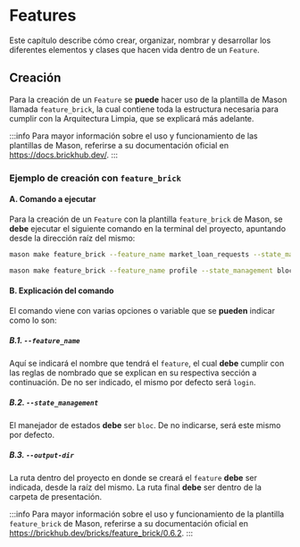 # Features

Este capítulo describe cómo crear, organizar, nombrar y desarrollar los diferentes elementos y clases que hacen vida dentro de un `Feature`.

## Creación

Para la creación de un `Feature` se **puede** hacer uso de la plantilla de Mason llamada `feature_brick`, la cual contiene toda la estructura necesaria para cumplir con la Arquitectura Limpia, que se explicará más adelante.

:::info
Para mayor información sobre el uso y funcionamiento de las plantillas de Mason, referirse a su documentación oficial en https://docs.brickhub.dev/.
:::

### Ejemplo de creación con `feature_brick`

#### A. Comando a ejecutar

Para la creación de un `Feature` con la plantilla `feature_brick` de Mason, se **debe** ejecutar el siguiente comando en la terminal del proyecto, apuntando desde la dirección raíz del mismo:

```sh
mason make feature_brick --feature_name market_loan_requests --state_management bloc --output-dir ./lib/src/modules/loans/presentation

mason make feature_brick --feature_name profile --state_management bloc --output-dir ./lib/src/modules/user/presentation
```

#### B. Explicación del comando

El comando viene con varias opciones o variable que se **pueden** indicar como lo son:

##### B.1. `--feature_name`

Aquí se indicará el nombre que tendrá el `feature`, el cual **debe** cumplir con las reglas de nombrado que se explican en su respectiva sección a continuación. De no ser indicado, el mismo por defecto será `login`.

##### B.2. `--state_management`

El manejador de estados **debe** ser `bloc`. De no indicarse, será este mismo por defecto.

##### B.3. `--output-dir`

La ruta dentro del proyecto en donde se creará el `feature` **debe** ser indicada, desde la raíz del mismo. La ruta final **debe** ser dentro de la carpeta de presentación.

:::info
Para mayor información sobre el uso y funcionamiento de la plantilla `feature_brick` de Mason, referirse a su documentación oficial en https://brickhub.dev/bricks/feature_brick/0.6.2.
:::
